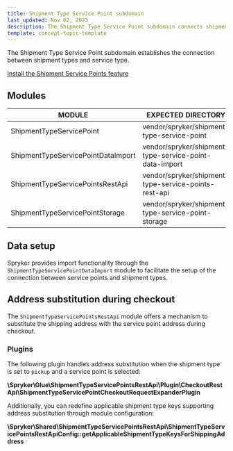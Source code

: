 ```yaml
---
title: Shipment Type Service Point subdomain
last_updated: Nov 02, 2023
description: The Shipment Type Service Point subdomain connects shipment types and service points.
template: concept-topic-template
---
```


The Shipment Type Service Point subdomain establishes the connection between shipment types and service type.

[Install the Shipment Service Points feature](/docs/pbc/all/install-features/{{page.version}}/install-the-shipment-service-points-feature.html)

## Modules

| MODULE                             | EXPECTED DIRECTORY                                      |
|------------------------------------|---------------------------------------------------------|
| ShipmentTypeServicePoint           | vendor/spryker/shipment-type-service-point              |
| ShipmentTypeServicePointDataImport | vendor/spryker/shipment-type-service-point-data-import  |
| ShipmentTypeServicePointsRestApi   | vendor/spryker/shipment-type-service-points-rest-api    |
| ShipmentTypeServicePointStorage    | vendor/spryker/shipment-type-service-point-storage      |

## Data setup

Spryker provides import functionality through the `ShipmentTypeServicePointDataImport` module to facilitate the setup of the connection between service points and shipment types.

## Address substitution during checkout

The `ShipmentTypeServicePointsRestApi` module offers a mechanism to substitute the shipping address with the service point address during checkout.

### Plugins

The following plugin handles address substitution when the shipment type is set to `pickup` and a service point is selected:

**\Spryker\Glue\ShipmentTypeServicePointsRestApi\Plugin\CheckoutRestApi\ShipmentTypeServicePointCheckoutRequestExpanderPlugin**

Additionally, you can redefine applicable shipment type keys supporting address substitution through module configuration:

**\Spryker\Shared\ShipmentTypeServicePointsRestApi\ShipmentTypeServicePointsRestApiConfig::getApplicableShipmentTypeKeysForShippingAddress**

